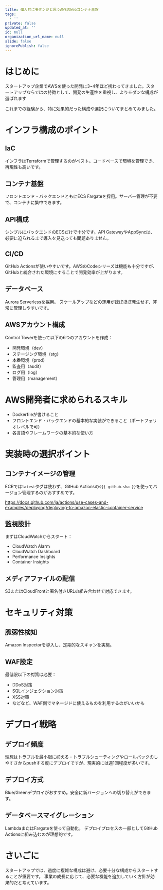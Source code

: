 ```yaml
---
title: 個人的にモダンだと思うAWSのWebコンテナ基盤
tags:
  - ''
private: false
updated_at: ''
id: null
organization_url_name: null
slide: false
ignorePublish: false
---
```

# はじめに

スタートアップ企業でAWSを使った開発に3~4年ほど携わってきました。スタートアップならではの特徴として、開発の生産性を重視し、よりモダンな構成が選ばれます

これまでの経験から、特に効果的だった構成や選択についてまとめてみました。

# インフラ構成のポイント

## IaC
インフラはTerraformで管理するのがベスト。コードベースで環境を管理でき、再現性も高いです。

## コンテナ基盤
フロントエンド・バックエンドともにECS Fargateを採用。サーバー管理が不要で、コンテナに集中できます。

## API構成
シンプルにバックエンドのECSだけで十分です。API GatewayやAppSyncは、必要に迫られるまで導入を見送っても問題ありません。

## CI/CD
GitHub Actionsが使いやすいです。AWSのCodeシリーズは機能も十分ですが、GitHubと統合された環境にすることで開発効率が上がります。

## データベース
Aurora Serverlessを採用。
スケールアップなどの運用がほぼほぼ発生せず、非常に管理しやすいです。

## AWSアカウント構成
Control Towerを使って以下の6つのアカウントを作成：
- 開発環境（dev）
- ステージング環境（stg）
- 本番環境（prod）
- 監査用（audit）
- ログ用（log）
- 管理用（management）

# AWS開発者に求められるスキル

- Dockerfileが書けること
- フロントエンド・バックエンドの基本的な実装ができること（ポートフォリオレベルで可）
- 各言語やフレームワークの基本的な使い方

# 実装時の選択ポイント

## コンテナイメージの管理
ECRでは`latest`タグは使わず、GitHub Actionsの`${{ github.sha }}`を使ってバージョン管理するのがおすすめです。

https://docs.github.com/ja/actions/use-cases-and-examples/deploying/deploying-to-amazon-elastic-container-service


## 監視設計
まずはCloudWatchからスタート：
- CloudWatch Alarm
- CloudWatch Dashboard
- Performance Insights
- Container Insights

## メディアファイルの配信
S3またはCloudFrontと署名付きURLの組み合わせで対応できます。

# セキュリティ対策

## 脆弱性検知
Amazon Inspectorを導入し、定期的なスキャンを実施。

## WAF設定
最低限以下の対策は必要：
- DDoS対策
- SQLインジェクション対策
- XSS対策
- などなど、WAF側でマネージドに使えるものを利用するのがいいかも

# デプロイ戦略

## デプロイ頻度
理想はトラブルを最小限に抑える・トラブルシューティングやロールバックのしやすさからpushする度にデプロイですが、現実的には週1回程度が多いです。

## デプロイ方式
Blue/Greenデプロイがおすすめ。安全に新バージョンへの切り替えができます。

## データベースマイグレーション
LambdaまたはFargateを使って自動化。
デプロイプロセスの一部としてGitHub Actionsに組み込むのが理想的です。

# さいごに

スタートアップでは、過度に複雑な構成は避け、必要十分な構成からスタートすることが重要です。
事業の成長に応じて、必要な機能を追加していく方針が効果的だと考えています。
